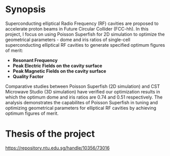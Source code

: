 # Synopsis

Superconducting elliptical Radio Frequency (RF) cavities are proposed to
accelerate proton beams in Future Circular Collider (FCC-hh). In this project,
I focus on using Poisson Superfish for 2D simulation to optimize the
geometrical parameters - dome and iris ratios of single-cell superconducting
elliptical RF cavities to generate specified optimum figures of merit:

- **Resonant Frequency**
- **Peak Electric Fields on the cavity surface**
- **Peak Magnetic Fields on the cavity surface**
- **Quality Factor** 

Comparative studies between Poisson Superfish (2D
simulation) and CST Microwave Studio (3D simulation) have verified our
optimization results in which the optimum dome and iris ratios are 0.74
and 0.51 respectively. The analysis demonstrates the capabilites of Poisson
Superfish in tuning and optimizing geometrical parameters for elliptical RF
cavities by achieving optimum figures of merit.

# Thesis of the project 
https://repository.ntu.edu.sg/handle/10356/73016
